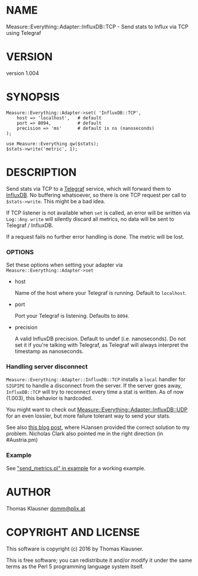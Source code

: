 # NAME

Measure::Everything::Adapter::InfluxDB::TCP - Send stats to Influx via TCP using Telegraf

# VERSION

version 1.004

# SYNOPSIS

    Measure::Everything::Adapter->set( 'InfluxDB::TCP',
        host => 'localhost',   # default
        port => 8094,          # default
        precision => 'ms'      # default is ns (nanoseconds)
    );

    use Measure::Everything qw($stats);
    $stats->write('metric', 1);

# DESCRIPTION

Send stats via TCP to a
[Telegraf](https://influxdata.com/time-series-platform/telegraf/)
service, which will forward them to [InfluxDB](https://influxdb.com/).
No buffering whatsoever, so there is one TCP request per call to
`$stats->write`. This might be a bad idea.

If TCP listener is not available when `set` is called, an error will
be written via `Log::Any`. `write` will silently discard all
metrics, no data will be sent to Telegraf / InfluxDB.

If a request fails no further error handling is done. The metric will
be lost.

### OPTIONS

Set these options when setting your adapter via `Measure::Everything::Adapter->set`

- host

    Name of the host where your Telegraf is running. Default to `localhost`.

- port

    Port your Telegraf is listening. Defaults to `8094`.

- precision

    A valid InfluxDB precision. Default to undef (i.e. nanoseconds). Do
    not set it if you're talking with Telegraf, as Telegraf will always
    interpret the timestamp as nanoseconds.

### Handling server disconnect

`Measure::Everything::Adapter::InfluxDB::TCP` installs a `local`
handler for `SIGPIPE` to handle a disconnect from the server. If the
server goes away, `InfluxDB::TCP` will try to reconnect every time a
stat is written. As of now (1.003), this behavior is hardcoded.

You might want to check out
[Measure::Everything::Adapter::InfluxDB::UDP](https://metacpan.org/pod/Measure%3A%3AEverything%3A%3AAdapter%3A%3AInfluxDB%3A%3AUDP) for an even lossier,
but more failure tolerant way to send your stats.

See also [this blog post](http://domm.plix.at/perl/2016_09_too_dumb_for_tcp.html), where
HJansen provided the correct solution to my problem. Nicholas Clark
also pointed me in the right direction (in #Austria.pm)

### Example

See ["send\_metrics.pl" in example](https://metacpan.org/pod/example#send_metrics.pl) for a working example.

# AUTHOR

Thomas Klausner <domm@plix.at>

# COPYRIGHT AND LICENSE

This software is copyright (c) 2016 by Thomas Klausner.

This is free software; you can redistribute it and/or modify it under
the same terms as the Perl 5 programming language system itself.
